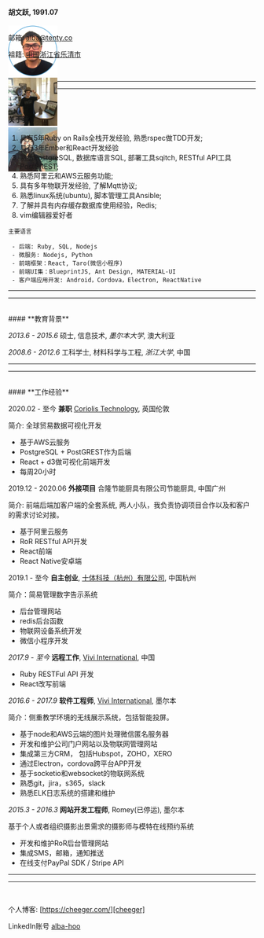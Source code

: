 <div class="col-xs-12">
  <div class="col-xs-6">
    <h4>胡文跃, 1991.07</h4>
  </div>
  <div class="col-xs-6" style="height: 0">
    <div class="slick">
      <div><img src="/assets/images/alba.png" width="100" style="margin:auto"/></div>
      <div><img src="/assets/images/alba2.jpg" width="100" style="margin:auto"/></div>
      <div><img src="/assets/images/alba3.jpg" width="100" style="margin:auto"/></div>
    </div>
  </div>
</div>

邮箱: [alba@tenty.co][email-to]

祖籍: [中国浙江省乐清市][address-url]

<br>

---
---

<br>

#### **关于我**

1. 具有5年Ruby on Rails全栈开发经验, 熟悉rspec做TDD开发;
1. 具有3年Ember和React开发经验
2. 熟悉PostgreSQL, 数据库语言SQL, 部署工具sqitch, RESTful API工具PostGREST;
3. 熟悉阿里云和AWS云服务功能;
4. 具有多年物联开发经验, 了解Mqtt协议;
5. 熟悉linux系统(ubuntu), 脚本管理工具Ansible;
6. 了解并具有内存缓存数据库使用经验，Redis;
7. vim编辑器爱好者

`主要语言`

     - 后端: Ruby, SQL, Nodejs
     - 微服务: Nodejs, Python
     - 前端框架：React, Taro(微信小程序)
     - 前端UI集：BlueprintJS, Ant Design, MATERIAL-UI
     - 客户端应用开发: Android，Cordova，Electron, ReactNative

---
---
<br>
#### **教育背景**

_2013.6 - 2015.6_ 硕士, 信息技术, *墨尔本大学*, 澳大利亚

_2008.6 - 2012.6_ 工科学士, 材料科学与工程, *浙江大学*, 中国

---
---
<br>
#### **工作经验**

2020.02 - 至今 **兼职** [Coriolis Technology][coriolis-url], 英国伦敦

简介: 全球贸易数据可视化开发

- 基于AWS云服务
- PostgreSQL + PostGREST作为后端
- React + d3做可视化前端开发
- 每周20小时

2019.12 - 2020.06 **外接项目** 合隆节能厨具有限公司节能厨具, 中国广州

简介: 前端后端加客户端的全套系统, 两人小队，我负责协调项目合作以及和客户的需求讨论对接。

- 基于阿里云服务
- RoR RESTful API开发
- React前端
- React Native安卓端

2019.1 - 至今 **自主创业**, [十体科技（杭州）有限公司][tenty-url], 中国杭州

简介：简易管理数字告示系统

- 后台管理网站
- redis后台函数
- 物联网设备系统开发
- 微信小程序开发

_2017.9 - 至今_ **远程工作**, [Vivi International][vivi-url], 中国

- Ruby RESTFul API 开发
- React改写前端

_2016.6 - 2017.9_ **软件工程师**, [Vivi International][vivi-url], 墨尔本

简介：侧重教学环境的无线展示系统，包括智能投屏。

- 基于node和AWS云端的图片处理微信匿名服务器
- 开发和维护公司门户网站以及物联网管理网站
- 集成第三方CRM， 包括Hubspot，ZOHO，XERO
- 通过Electron，cordova跨平台APP开发
- 基于socketio和websocket的物联网系统
- 熟悉git，jira，s365，slack
- 熟悉ELK日志系统的搭建和维护

_2015.3 - 2016.3_ **网站开发工程师**, Romey(已停运), 墨尔本

基于个人或者组织摄影出景需求的摄影师与模特在线预约系统
- 开发和维护RoR后台管理网站
- 集成SMS，邮箱，通知推送
- 在线支付PayPal SDK / Stripe API

---
---
<br>

个人博客: [https://cheeger.com/][cheeger]

LinkedIn账号 [alba-hoo][linkedIn]

[address-url]:/general/2018/01/08/温州人为什么精于经商致富.html
[email-to]: mailto:alba@tenty.co
[linkedIn]: https://au.linkedin.com/in/alba-hoo
[cheeger]: https://cheeger.com/
[vivi-url]:https://www.vivi.io
[tenty-url]:https://tenty.co
[coriolis-url]: https://coriolistechnologies.com
